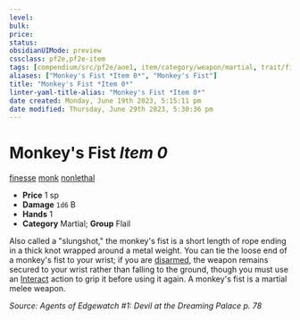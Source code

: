 ```yaml
---
level:
bulk:
price:
status:
obsidianUIMode: preview
cssclass: pf2e,pf2e-item
tags: [compendium/src/pf2e/aoe1, item/category/weapon/martial, trait/finesse, trait/monk, trait/nonlethal]
aliases: ["Monkey's Fist *Item 0*", "Monkey's Fist"]
title: "Monkey's Fist *Item 0*"
linter-yaml-title-alias: "Monkey's Fist *Item 0*"
date created: Monday, June 19th 2023, 5:15:11 pm
date modified: Thursday, June 29th 2023, 5:30:36 pm
---
```


# Monkey's Fist *Item 0*

[finesse](rules/traits/finesse.md) [monk](rules/traits/monk.md) [nonlethal](rules/traits/nonlethal.md)  

- **Price** 1 sp
- **Damage** `1d6` B
- **Hands** 1
- **Category** Martial; **Group** Flail

Also called a "slungshot," the monkey's fist is a short length of rope ending in a thick knot wrapped around a metal weight. You can tie the loose end of a monkey's fist to your wrist; if you are [disarmed](rules/actions/disarm.md), the weapon remains secured to your wrist rather than falling to the ground, though you must use an [Interact](rules/actions/interact.md) action to grip it before using it again. A monkey's fist is a martial melee weapon.

*Source: Agents of Edgewatch #1: Devil at the Dreaming Palace p. 78*
